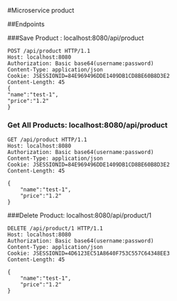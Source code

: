 #Microservice product

##Endpoints

###Save Product : localhost:8080/api/product

```
POST /api/product HTTP/1.1
Host: localhost:8080
Authorization: Basic base64(username:password)
Content-Type: application/json
Cookie: JSESSIONID=84E969496DDE1409DB1CD8BE60B8D3E2
Content-Length: 45
{
"name":"test-1",
"price":"1.2"
}
```
### Get All Products: localhost:8080/api/product
````
GET /api/product HTTP/1.1
Host: localhost:8080
Authorization: Basic base64(username:password)
Content-Type: application/json
Cookie: JSESSIONID=84E969496DDE1409DB1CD8BE60B8D3E2
Content-Length: 45

{
    "name":"test-1",
    "price":"1.2"
}

````

###Delete Product: localhost:8080/api/product/1
```
DELETE /api/product/1 HTTP/1.1
Host: localhost:8080
Authorization: Basic base64(username:password)
Content-Type: application/json
Cookie: JSESSIONID=4D6123EC51A8640F753C557C64348EE3
Content-Length: 45

{
    "name":"test-1",
    "price":"1.2"
}
```

